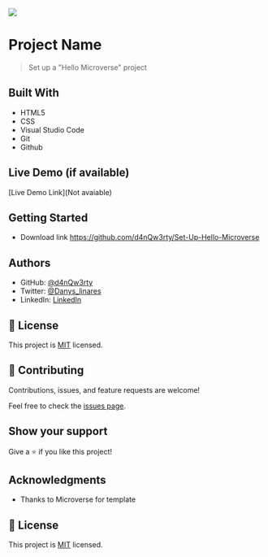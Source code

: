 ![](https://img.shields.io/badge/Microverse-blueviolet)

# Project Name

> Set up a "Hello Microverse" project

## Built With

- HTML5
- CSS
- Visual Studio Code
- Git
- Github

## Live Demo (if available)

[Live Demo Link](Not avaiable)


## Getting Started

- Download link https://github.com/d4nQw3rty/Set-Up-Hello-Microverse


## Authors

- GitHub: [@d4nQw3rty](https://github.com/d4nQw3rty)
- Twitter: [@Danys_linares](https://twitter.com/Danys_Linares)
- LinkedIn: [LinkedIn](https://www.linkedin.com/in/danys-linares-6a328b238?lipi=urn%3Ali%3Apage%3Ad_flagship3_profile_view_base_contact_details%3BnkyI5IMjTzSg4PVJIZh%2BMw%3D%3D)

## 📝 License

This project is [MIT](./MIT.md) licensed.

## 🤝 Contributing

Contributions, issues, and feature requests are welcome!

Feel free to check the [issues page](https://github.com/d4nQw3rty/Danys-Portfolio/issues).

## Show your support

Give a ⭐️ if you like this project!

## Acknowledgments

- Thanks to Microverse for template

## 📝 License

This project is [MIT](./MIT.md) licensed.